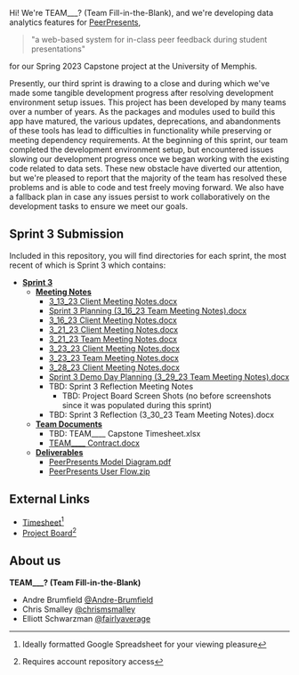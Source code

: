 Hi! We're TEAM___? (Team Fill-in-the-Blank), and we're developing data analytics features for [PeerPresents](https://github.com/Ludolab/PeerPresents
),
> "a web-based system for in-class peer feedback during student presentations"

 for our Spring 2023 Capstone project at the University of Memphis.

Presently, our third sprint is drawing to a close and during which we've made some tangible development progress after resolving development environment setup issues. This project has been developed by many teams over a number of years. As the packages and modules used to build this app have matured, the various updates, deprecations, and abandonments of these tools has lead to difficulties in functionality while preserving or meeting dependency requirements. At the beginning of this sprint, our team completed the development environment setup, but encountered issues slowing our development progress once we began working with the existing code related to data sets. These new obstacle have diverted our attention, but we're pleased to report that the majority of the team has resolved these problems and is able to code and test freely moving forward. We also have a fallback plan in case any issues persist to work collaboratively on the development tasks to ensure we meet our goals.

## Sprint 3 Submission

Included in this repository, you will find directories for each sprint, the most recent of which is Sprint 3 which contains:

- [**Sprint 3**](/Sprint%203/)
  - [**Meeting Notes**](/Sprint%203/Meeting%20Notes/)
    - [3_13_23 Client Meeting Notes.docx](/Sprint%203/Meeting%20Notes/)
    - [Sprint 3 Planning (3_16_23 Team Meeting Notes).docx](/Sprint%203/Meeting%20Notes/Sprint%203%20Planning%20(3_16_23%20Team%20Meeting%20Notes).docx)
    - [3_16_23 Client Meeting Notes.docx](/Sprint%203/Meeting%20Notes/3_16_23%20Client%20Meeting%20Notes.docx)
    - [3_21_23 Client Meeting Notes.docx](/Sprint%203/Meeting%20Notes/3_21_23%20Client%20Meeting%20Agenda.docx)
    - [3_21_23 Team Meeting Notes.docx](/Sprint%203/Meeting%20Notes/3_21_23%20Team%20Meeting%20Notes.docx)
    - [3_23_23 Client Meeting Notes.docx](/Sprint%203/Meeting%20Notes/3_23_23%20Client%20Meeting%20Notes.docx)
    - [3_23_23 Team Meeting Notes.docx](/Sprint%203/Meeting%20Notes/3_23_23%20Team%20Meeting%20Notes.docx)
    - [3_28_23 Client Meeting Notes.docx](/Sprint%203/Meeting%20Notes/3_28_23%20Client%20Meeting%20Notes.docx)
    - [Sprint 3 Demo Day Planning (3_29_23 Team Meeting Notes).docx](/Sprint%203/Meeting%20Notes/Sprint%203%20Demo%20Day%20Planning%20(3_29_23%20Team%20Meeting%20Notes).docx)
    - TBD: Sprint 3 Reflection Meeting Notes
      - TBD: Project Board Screen Shots (no before screenshots since it was populated during this sprint)
    - TBD: Sprint 3 Reflection (3_30_23 Team Meeting Notes).docx
  - [**Team Documents**](/Sprint%203/Team%20Documents/)
    - TBD: TEAM____ Capstone Timesheet.xlsx
    - [TEAM____ Contract.docx](/Sprint%203/Team%20Documents/TEAM____%20Contract.docx)
  - [**Deliverables**](/Sprint%203/Deliverables/)
    - [PeerPresents Model Diagram.pdf](/Sprint%203/Deliverables/PeerPresents%20Model%20Diagram.pdf)
    - [PeerPresents User Flow.zip](/Sprint%203/Deliverables/PeerPresents%20User%20Flow.zip)

## External Links

 - [Timesheet](https://docs.google.com/spreadsheets/d/1KkuSKicscj2jMrfE9vEN9oWsRSRhucUxY9IdotBWA_4/edit?usp=sharing)[^1]
 - [Project Board](https://github.com/Ludolab/PeerPresents/projects/2)[^2]

[^1]: Ideally formatted Google Spreadsheet for your viewing pleasure
[^2]: Requires account repository access

## About us
**TEAM___? (Team Fill-in-the-Blank)**

- Andre Brumfield [@Andre-Brumfield](github.com/Andre-Brumfield)
- Chris Smalley [@chrismsmalley](github.com/chrismsmalley/)
- Elliott Schwarzman [@fairlyaverage](github.com/fairlyaverage)
